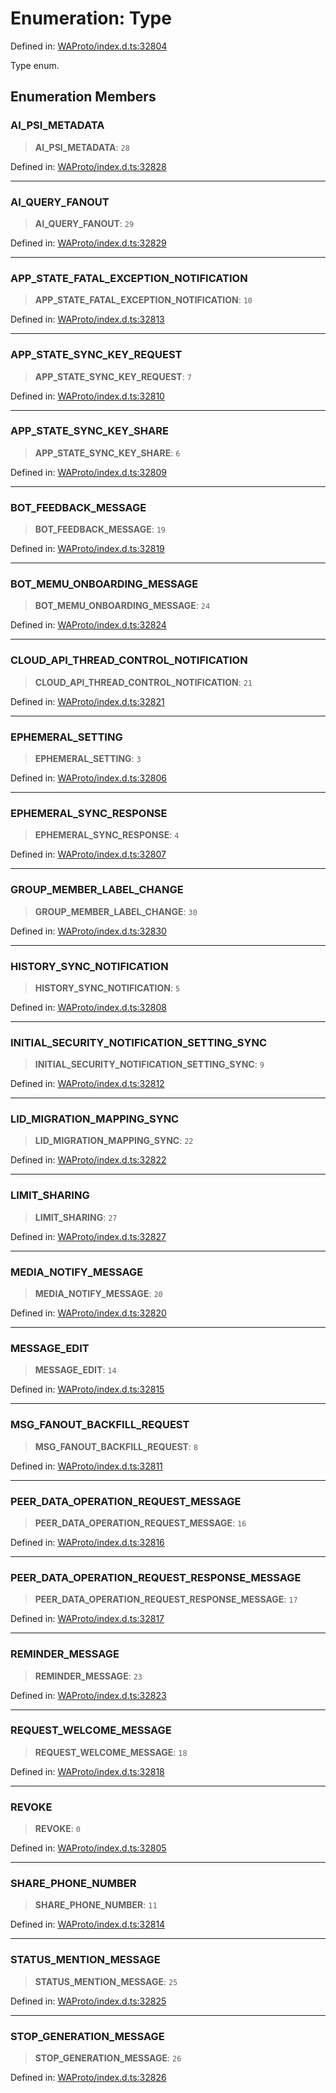 # Enumeration: Type

Defined in: [WAProto/index.d.ts:32804](https://github.com/Fokusdotid/bail/blob/82f46c566476ac566bfd781dede14412fcdfb787/WAProto/index.d.ts#L32804)

Type enum.

## Enumeration Members

### AI\_PSI\_METADATA

> **AI\_PSI\_METADATA**: `28`

Defined in: [WAProto/index.d.ts:32828](https://github.com/Fokusdotid/bail/blob/82f46c566476ac566bfd781dede14412fcdfb787/WAProto/index.d.ts#L32828)

***

### AI\_QUERY\_FANOUT

> **AI\_QUERY\_FANOUT**: `29`

Defined in: [WAProto/index.d.ts:32829](https://github.com/Fokusdotid/bail/blob/82f46c566476ac566bfd781dede14412fcdfb787/WAProto/index.d.ts#L32829)

***

### APP\_STATE\_FATAL\_EXCEPTION\_NOTIFICATION

> **APP\_STATE\_FATAL\_EXCEPTION\_NOTIFICATION**: `10`

Defined in: [WAProto/index.d.ts:32813](https://github.com/Fokusdotid/bail/blob/82f46c566476ac566bfd781dede14412fcdfb787/WAProto/index.d.ts#L32813)

***

### APP\_STATE\_SYNC\_KEY\_REQUEST

> **APP\_STATE\_SYNC\_KEY\_REQUEST**: `7`

Defined in: [WAProto/index.d.ts:32810](https://github.com/Fokusdotid/bail/blob/82f46c566476ac566bfd781dede14412fcdfb787/WAProto/index.d.ts#L32810)

***

### APP\_STATE\_SYNC\_KEY\_SHARE

> **APP\_STATE\_SYNC\_KEY\_SHARE**: `6`

Defined in: [WAProto/index.d.ts:32809](https://github.com/Fokusdotid/bail/blob/82f46c566476ac566bfd781dede14412fcdfb787/WAProto/index.d.ts#L32809)

***

### BOT\_FEEDBACK\_MESSAGE

> **BOT\_FEEDBACK\_MESSAGE**: `19`

Defined in: [WAProto/index.d.ts:32819](https://github.com/Fokusdotid/bail/blob/82f46c566476ac566bfd781dede14412fcdfb787/WAProto/index.d.ts#L32819)

***

### BOT\_MEMU\_ONBOARDING\_MESSAGE

> **BOT\_MEMU\_ONBOARDING\_MESSAGE**: `24`

Defined in: [WAProto/index.d.ts:32824](https://github.com/Fokusdotid/bail/blob/82f46c566476ac566bfd781dede14412fcdfb787/WAProto/index.d.ts#L32824)

***

### CLOUD\_API\_THREAD\_CONTROL\_NOTIFICATION

> **CLOUD\_API\_THREAD\_CONTROL\_NOTIFICATION**: `21`

Defined in: [WAProto/index.d.ts:32821](https://github.com/Fokusdotid/bail/blob/82f46c566476ac566bfd781dede14412fcdfb787/WAProto/index.d.ts#L32821)

***

### EPHEMERAL\_SETTING

> **EPHEMERAL\_SETTING**: `3`

Defined in: [WAProto/index.d.ts:32806](https://github.com/Fokusdotid/bail/blob/82f46c566476ac566bfd781dede14412fcdfb787/WAProto/index.d.ts#L32806)

***

### EPHEMERAL\_SYNC\_RESPONSE

> **EPHEMERAL\_SYNC\_RESPONSE**: `4`

Defined in: [WAProto/index.d.ts:32807](https://github.com/Fokusdotid/bail/blob/82f46c566476ac566bfd781dede14412fcdfb787/WAProto/index.d.ts#L32807)

***

### GROUP\_MEMBER\_LABEL\_CHANGE

> **GROUP\_MEMBER\_LABEL\_CHANGE**: `30`

Defined in: [WAProto/index.d.ts:32830](https://github.com/Fokusdotid/bail/blob/82f46c566476ac566bfd781dede14412fcdfb787/WAProto/index.d.ts#L32830)

***

### HISTORY\_SYNC\_NOTIFICATION

> **HISTORY\_SYNC\_NOTIFICATION**: `5`

Defined in: [WAProto/index.d.ts:32808](https://github.com/Fokusdotid/bail/blob/82f46c566476ac566bfd781dede14412fcdfb787/WAProto/index.d.ts#L32808)

***

### INITIAL\_SECURITY\_NOTIFICATION\_SETTING\_SYNC

> **INITIAL\_SECURITY\_NOTIFICATION\_SETTING\_SYNC**: `9`

Defined in: [WAProto/index.d.ts:32812](https://github.com/Fokusdotid/bail/blob/82f46c566476ac566bfd781dede14412fcdfb787/WAProto/index.d.ts#L32812)

***

### LID\_MIGRATION\_MAPPING\_SYNC

> **LID\_MIGRATION\_MAPPING\_SYNC**: `22`

Defined in: [WAProto/index.d.ts:32822](https://github.com/Fokusdotid/bail/blob/82f46c566476ac566bfd781dede14412fcdfb787/WAProto/index.d.ts#L32822)

***

### LIMIT\_SHARING

> **LIMIT\_SHARING**: `27`

Defined in: [WAProto/index.d.ts:32827](https://github.com/Fokusdotid/bail/blob/82f46c566476ac566bfd781dede14412fcdfb787/WAProto/index.d.ts#L32827)

***

### MEDIA\_NOTIFY\_MESSAGE

> **MEDIA\_NOTIFY\_MESSAGE**: `20`

Defined in: [WAProto/index.d.ts:32820](https://github.com/Fokusdotid/bail/blob/82f46c566476ac566bfd781dede14412fcdfb787/WAProto/index.d.ts#L32820)

***

### MESSAGE\_EDIT

> **MESSAGE\_EDIT**: `14`

Defined in: [WAProto/index.d.ts:32815](https://github.com/Fokusdotid/bail/blob/82f46c566476ac566bfd781dede14412fcdfb787/WAProto/index.d.ts#L32815)

***

### MSG\_FANOUT\_BACKFILL\_REQUEST

> **MSG\_FANOUT\_BACKFILL\_REQUEST**: `8`

Defined in: [WAProto/index.d.ts:32811](https://github.com/Fokusdotid/bail/blob/82f46c566476ac566bfd781dede14412fcdfb787/WAProto/index.d.ts#L32811)

***

### PEER\_DATA\_OPERATION\_REQUEST\_MESSAGE

> **PEER\_DATA\_OPERATION\_REQUEST\_MESSAGE**: `16`

Defined in: [WAProto/index.d.ts:32816](https://github.com/Fokusdotid/bail/blob/82f46c566476ac566bfd781dede14412fcdfb787/WAProto/index.d.ts#L32816)

***

### PEER\_DATA\_OPERATION\_REQUEST\_RESPONSE\_MESSAGE

> **PEER\_DATA\_OPERATION\_REQUEST\_RESPONSE\_MESSAGE**: `17`

Defined in: [WAProto/index.d.ts:32817](https://github.com/Fokusdotid/bail/blob/82f46c566476ac566bfd781dede14412fcdfb787/WAProto/index.d.ts#L32817)

***

### REMINDER\_MESSAGE

> **REMINDER\_MESSAGE**: `23`

Defined in: [WAProto/index.d.ts:32823](https://github.com/Fokusdotid/bail/blob/82f46c566476ac566bfd781dede14412fcdfb787/WAProto/index.d.ts#L32823)

***

### REQUEST\_WELCOME\_MESSAGE

> **REQUEST\_WELCOME\_MESSAGE**: `18`

Defined in: [WAProto/index.d.ts:32818](https://github.com/Fokusdotid/bail/blob/82f46c566476ac566bfd781dede14412fcdfb787/WAProto/index.d.ts#L32818)

***

### REVOKE

> **REVOKE**: `0`

Defined in: [WAProto/index.d.ts:32805](https://github.com/Fokusdotid/bail/blob/82f46c566476ac566bfd781dede14412fcdfb787/WAProto/index.d.ts#L32805)

***

### SHARE\_PHONE\_NUMBER

> **SHARE\_PHONE\_NUMBER**: `11`

Defined in: [WAProto/index.d.ts:32814](https://github.com/Fokusdotid/bail/blob/82f46c566476ac566bfd781dede14412fcdfb787/WAProto/index.d.ts#L32814)

***

### STATUS\_MENTION\_MESSAGE

> **STATUS\_MENTION\_MESSAGE**: `25`

Defined in: [WAProto/index.d.ts:32825](https://github.com/Fokusdotid/bail/blob/82f46c566476ac566bfd781dede14412fcdfb787/WAProto/index.d.ts#L32825)

***

### STOP\_GENERATION\_MESSAGE

> **STOP\_GENERATION\_MESSAGE**: `26`

Defined in: [WAProto/index.d.ts:32826](https://github.com/Fokusdotid/bail/blob/82f46c566476ac566bfd781dede14412fcdfb787/WAProto/index.d.ts#L32826)
